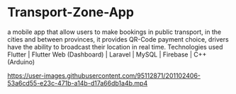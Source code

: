 #  Transport-Zone-App

a mobile app that allow users to make bookings in public transport, in the cities and between provinces, it provides QR-Code payment choice, drivers have the ability to broadcast their location in real time.
Technologies used Flutter | Flutter Web (Dashboard) | Laravel | MySQL | Firebase | C++ (Arduino)

https://user-images.githubusercontent.com/95112871/201102406-53a6cd55-e23c-471b-a14b-d17a66db1a4b.mp4


